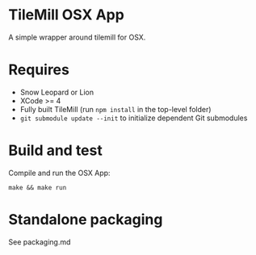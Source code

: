# TileMill OSX App

A simple wrapper around tilemill for OSX.


# Requires

 * Snow Leopard or Lion
 * XCode >= 4
 * Fully built TileMill (run `npm install` in the top-level folder)
 * `git submodule update --init` to initialize dependent Git submodules


# Build and test

Compile and run the OSX App:

    make && make run


# Standalone packaging

  See packaging.md
